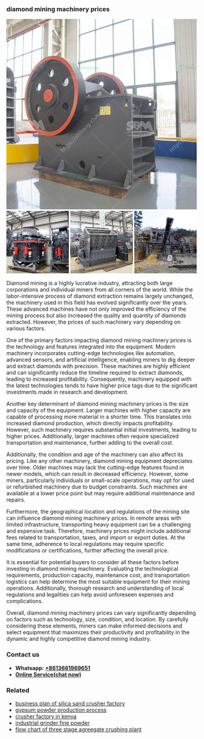 <h3>diamond mining machinery prices</h3><img src='1704951688.jpg' alt=''><p>Diamond mining is a highly lucrative industry, attracting both large corporations and individual miners from all corners of the world. While the labor-intensive process of diamond extraction remains largely unchanged, the machinery used in this field has evolved significantly over the years. These advanced machines have not only improved the efficiency of the mining process but also increased the quality and quantity of diamonds extracted. However, the prices of such machinery vary depending on various factors.</p><p>One of the primary factors impacting diamond mining machinery prices is the technology and features integrated into the equipment. Modern machinery incorporates cutting-edge technologies like automation, advanced sensors, and artificial intelligence, enabling miners to dig deeper and extract diamonds with precision. These machines are highly efficient and can significantly reduce the timeline required to extract diamonds, leading to increased profitability. Consequently, machinery equipped with the latest technologies tends to have higher price tags due to the significant investments made in research and development.</p><p>Another key determinant of diamond mining machinery prices is the size and capacity of the equipment. Larger machines with higher capacity are capable of processing more material in a shorter time. This translates into increased diamond production, which directly impacts profitability. However, such machinery requires substantial initial investments, leading to higher prices. Additionally, larger machines often require specialized transportation and maintenance, further adding to the overall cost.</p><p>Additionally, the condition and age of the machinery can also affect its pricing. Like any other machinery, diamond mining equipment depreciates over time. Older machines may lack the cutting-edge features found in newer models, which can result in decreased efficiency. However, some miners, particularly individuals or small-scale operations, may opt for used or refurbished machinery due to budget constraints. Such machines are available at a lower price point but may require additional maintenance and repairs.</p><p>Furthermore, the geographical location and regulations of the mining site can influence diamond mining machinery prices. In remote areas with limited infrastructure, transporting heavy equipment can be a challenging and expensive task. Therefore, machinery prices might include additional fees related to transportation, taxes, and import or export duties. At the same time, adherence to local regulations may require specific modifications or certifications, further affecting the overall price.</p><p>It is essential for potential buyers to consider all these factors before investing in diamond mining machinery. Evaluating the technological requirements, production capacity, maintenance cost, and transportation logistics can help determine the most suitable equipment for their mining operations. Additionally, thorough research and understanding of local regulations and legalities can help avoid unforeseen expenses and complications.</p><p>Overall, diamond mining machinery prices can vary significantly depending on factors such as technology, size, condition, and location. By carefully considering these elements, miners can make informed decisions and select equipment that maximizes their productivity and profitability in the dynamic and highly competitive diamond mining industry.</p><h3>Contact us</h3><ul><li><strong>Whatsapp:&nbsp;<a href="https://wa.me/8613661969651">+8613661969651</a></strong></li><li><a href="https://swt.shibang-china.com/?git&amp;zhl&amp;diamond mining machinery prices"><strong>Online Service(chat now)</strong></a></li></ul><h3>Related</h3><ul><li><a href='business plan of silica sand crusher factory.md'>business plan of silica sand crusher factory</a></li><li><a href='gypsum powder production process.md'>gypsum powder production process</a></li><li><a href='crusher factory in kenya.md'>crusher factory in kenya</a></li><li><a href='industrial grinder fine powder.md'>industrial grinder fine powder</a></li><li><a href='flow chart of three stage agreegate crushing plant.md'>flow chart of three stage agreegate crushing plant</a></li></ul>